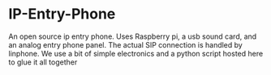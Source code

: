 IP-Entry-Phone
==============

An open source ip entry phone. Uses Raspberry pi, a usb sound card, and an analog entry phone panel. The actual SIP connection is handled by linphone. We use a bit of simple electronics and a python script hosted here to glue it all together